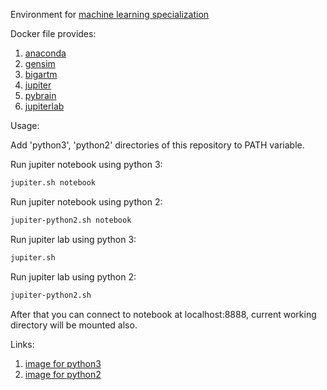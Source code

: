 Environment for [machine learning specialization](https://www.coursera.org/specializations/machine-learning-data-analysis)

Docker file provides:
1. [anaconda](https://anaconda.org/anaconda/python)
2. [gensim](https://radimrehurek.com/gensim/)
3. [bigartm](https://github.com/bigartm/bigartm)
4. [jupiter](http://jupyter.org/)
5. [pybrain](https://github.com/pybrain/pybrain)
6. [jupiterlab](https://jupyterlab.readthedocs.io/en/stable/)

Usage:  

Add 'python3', 'python2' directories of this repository to PATH variable.

Run jupiter notebook using python 3:
```bash
jupiter.sh notebook
```
Run jupiter notebook using python 2:
```bash
jupiter-python2.sh notebook
```

Run jupiter lab using python 3:
```bash
jupiter.sh
```
Run jupiter lab using python 2:
```bash
jupiter-python2.sh
```

After that you can connect to notebook at localhost:8888, current working directory will be mounted also.

Links:
1. [image for python3](https://hub.docker.com/r/yantonov/machine-learning-data-analysis)
2. [image for python2](https://hub.docker.com/r/yantonov/machine-learning-data-analysis-python2)
